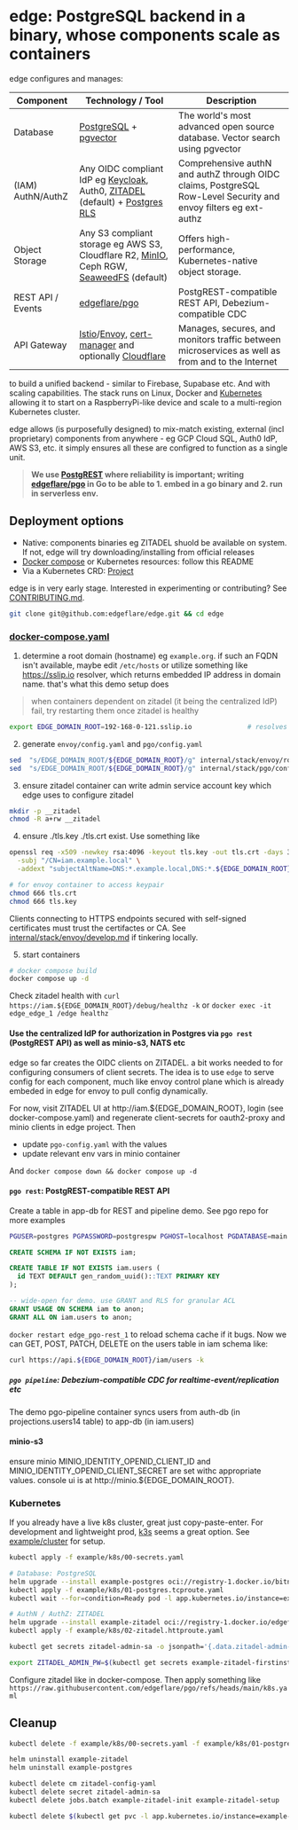 # edge: PostgreSQL backend in a binary, whose components scale as containers

edge configures and manages:

| Component         | Technology / Tool       | Description |
|-------------------|-----------------------|-------------|
| Database          | [PostgreSQL](https://www.postgresql.org) + [pgvector](https://github.com/pgvector/pgvector)  | The world's most advanced open source database. Vector search using pgvector |
| (IAM) AuthN/AuthZ | Any OIDC compliant IdP eg [Keycloak](https://www.keycloak.org), Auth0, [ZITADEL](https://github.com/zitadel/zitadel) (default) + [Postgres RLS](https://www.postgresql.org/docs/current/ddl-rowsecurity.html) | Comprehensive authN and authZ through OIDC claims, PostgreSQL Row-Level Security and envoy filters eg ext-authz |
| Object Storage    | Any S3 compliant storage eg AWS S3, Cloudflare R2, [MinIO](https://github.com/minio/minio), Ceph RGW, [SeaweedFS](https://github.com/seaweedfs/seaweedfs) (default)                 | Offers high-performance, Kubernetes-native object storage. |
| REST API / Events | [edgeflare/pgo](https://github.com/edgeflare/pgo) | PostgREST-compatible REST API, Debezium-compatible CDC |
| API Gateway       | [Istio](https://istio.io)/[Envoy](https://www.envoyproxy.io), [cert-manager](https://cert-manager.io) and optionally [Cloudflare](https://cloudflare.com)         | Manages, secures, and monitors traffic between microservices as well as from and to the Internet |

to build a unified backend - similar to Firebase, Supabase etc. And with scaling capabilities. The stack runs on Linux, Docker and [Kubernetes](https://kubernetes.io) allowing it to start on a RaspberryPi-like device and scale to a multi-region Kubernetes cluster.

edge allows (is purposefully designed) to mix-match existing, external (incl proprietary) components from anywhere - eg GCP Cloud SQL, Auth0 IdP, AWS S3, etc. it simply ensures all these are configred to function as a single unit.

> **We use [PostgREST](https://docs.postgrest.org) where reliability is important; writing [edgeflare/pgo](https://github.com/edgeflare/pgo) in Go to be able to 1. embed in a go binary and 2. run in serverless env.**

## Deployment options

- Native: components binaries eg ZITADEL shuold be available on system. If not, edge will try downloading/installing from official releases
- [Docker compose](./docker-compose.yaml) or Kubernetes resources: follow this README
- Via a Kubernetes CRD: [Project](./example/project.yaml)

edge is in very early stage. Interested in experimenting or contributing? See [CONTRIBUTING.md](./CONTRIBUTING.md).

```sh
git clone git@github.com:edgeflare/edge.git && cd edge
```

### [docker-compose.yaml](./docker-compose.yaml)

1. determine a root domain (hostname) eg `example.org`. if such an FQDN isn't available, maybe edit `/etc/hosts` or utilize something like https://sslip.io resolver, which returns embedded IP address in domain name. that's what this demo setup does

> when containers dependent on zitadel (it being the centralized IdP) fail, try restarting them once zitadel is healthy

```sh
export EDGE_DOMAIN_ROOT=192-168-0-121.sslip.io              # resolves to 192.168.0.121 (gateway/envoy IP). use LAN or accesible IP/hostname
```

2. generate `envoy/config.yaml` and `pgo/config.yaml`

```sh
sed  "s/EDGE_DOMAIN_ROOT/${EDGE_DOMAIN_ROOT}/g" internal/stack/envoy/routes.template.yaml > envoy-routes.yaml
sed  "s/EDGE_DOMAIN_ROOT/${EDGE_DOMAIN_ROOT}/g" internal/stack/pgo/config.template.yaml > pgo-config.yaml
```

3. ensure zitadel container can write admin service account key which edge uses to configure zitadel

```sh
mkdir -p __zitadel
chmod -R a+rw __zitadel
```

4. ensure ./tls.key ./tls.crt exist. Use something like

```sh
openssl req -x509 -newkey rsa:4096 -keyout tls.key -out tls.crt -days 365 -nodes \
  -subj "/CN=iam.example.local" \
  -addext "subjectAltName=DNS:*.example.local,DNS:*.${EDGE_DOMAIN_ROOT}"

# for envoy container to access keypair
chmod 666 tls.crt
chmod 666 tls.key
```

Clients connecting to HTTPS endpoints secured with self-signed certificates must trust the certifactes or CA. See [internal/stack/envoy/develop.md](internal/stack/envoy/develop.md) if tinkering locally.

5. start containers
```sh
# docker compose build
docker compose up -d
```

Check zitadel health with `curl https://iam.${EDGE_DOMAIN_ROOT}/debug/healthz -k` or `docker exec -it edge_edge_1 /edge healthz`

#### Use the centralized IdP for authorization in Postgres via `pgo rest` (PostgREST API) as well as minio-s3, NATS etc

edge so far creates the OIDC clients on ZITADEL. a bit works needed to for configuring consumers of client secrets.
The idea is to use `edge` to serve config for each component, much like envoy control plane which is already embeded in edge for envoy to pull config dynamically.

For now, visit ZITADEL UI at http://iam.${EDGE_DOMAIN_ROOT}, login (see docker-compose.yaml) and regenerate client-secrets for oauth2-proxy and minio clients in edge project. Then

- update `pgo-config.yaml` with the values
- update relevant env vars in minio container

And `docker compose down && docker compose up -d`

#### `pgo rest`: PostgREST-compatible REST API

Create a table in app-db for REST and pipeline demo. See pgo repo for more examples

```sh
PGUSER=postgres PGPASSWORD=postgrespw PGHOST=localhost PGDATABASE=main PGPORT=5432 psql
```

```sql
CREATE SCHEMA IF NOT EXISTS iam;

CREATE TABLE IF NOT EXISTS iam.users (
  id TEXT DEFAULT gen_random_uuid()::TEXT PRIMARY KEY
);

-- wide-open for demo. use GRANT and RLS for granular ACL
GRANT USAGE ON SCHEMA iam to anon;
GRANT ALL ON iam.users to anon;
```

`docker restart edge_pgo-rest_1` to reload schema cache if it bugs.
Now we can GET, POST, PATCH, DELETE on the users table in iam schema like:

```sh
curl https://api.${EDGE_DOMAIN_ROOT}/iam/users -k
```

##### `pgo pipeline`: Debezium-compatible CDC for realtime-event/replication etc

The demo pgo-pipeline container syncs users from auth-db (in projections.users14 table) to app-db (in iam.users)

#### minio-s3
ensure minio MINIO_IDENTITY_OPENID_CLIENT_ID and MINIO_IDENTITY_OPENID_CLIENT_SECRET are set withc appropriate values. console ui is at http://minio.${EDGE_DOMAIN_ROOT}.

### Kubernetes
If you already have a live k8s cluster, great just copy-paste-enter.
For development and lightweight prod, [k3s](https://github.com/k3s-io/k3s) seems a great option.
See [example/cluster](./example/cluster) for setup.

```sh
kubectl apply -f example/k8s/00-secrets.yaml

# Database: PostgreSQL
helm upgrade --install example-postgres oci://registry-1.docker.io/bitnamicharts/postgresql -f example/k8s/01-postgres.values.yaml
kubectl apply -f example/k8s/01-postgres.tcproute.yaml
kubectl wait --for=condition=Ready pod -l app.kubernetes.io/instance=example-postgres --timeout=-1s

# AuthN / AuthZ: ZITADEL
helm upgrade --install example-zitadel oci://registry-1.docker.io/edgeflare/zitadel -f example/k8s/02-zitadel.values.yaml
kubectl apply -f example/k8s/02-zitadel.httproute.yaml
```

```sh
kubectl get secrets zitadel-admin-sa -o jsonpath='{.data.zitadel-admin-sa\.json}' | base64 -d > __zitadel-machinekey/zitadel-admin-sa.json

export ZITADEL_ADMIN_PW=$(kubectl get secrets example-zitadel-firstinstance -o jsonpath='{.data.ZITADEL_FIRSTINSTANCE_ORG_HUMAN_PASSWORD}' | base64 -d)
```

Configure zitadel like in docker-compose. Then apply something like `https://raw.githubusercontent.com/edgeflare/pgo/refs/heads/main/k8s.yaml`

## Cleanup

```sh
kubectl delete -f example/k8s/00-secrets.yaml -f example/k8s/01-postgres.tcproute.yaml -f example/k8s/02-zitadel.httproute.yaml -f example/k8s/03-postgrest.yaml

helm uninstall example-zitadel
helm uninstall example-postgres

kubectl delete cm zitadel-config-yaml
kubectl delete secret zitadel-admin-sa
kubectl delete jobs.batch example-zitadel-init example-zitadel-setup

kubectl delete $(kubectl get pvc -l app.kubernetes.io/instance=example-postgres -o name)
```
